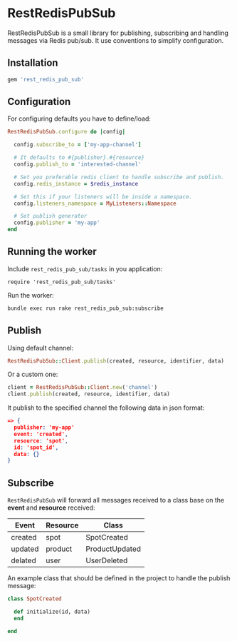 RestRedisPubSub
===============

RestRedisPubSub is a small library for publishing, subscribing and handling messages
via Redis pub/sub. It use conventions to simplify configuration.

## Installation

```ruby
gem 'rest_redis_pub_sub'
```

## Configuration

For configuring defaults you have to define/load:

```ruby
RestRedisPubSub.configure do |config|

  config.subscribe_to = ['my-app-channel']

  # It defaults to #{publisher}.#{resource}
  config.publish_to = 'interested-channel'

  # Set you preferable redis client to handle subscribe and publish.
  config.redis_instance = $redis_instance

  # Set this if your listeners will be inside a namespace.
  config.listeners_namespace = MyListeners::Namespace

  # Set publish generator
  config.publisher = 'my-app'
end
```

## Running the worker

Include `rest_redis_pub_sub/tasks` in you application:
```
require 'rest_redis_pub_sub/tasks'
```

Run the worker:

```bash
bundle exec run rake rest_redis_pub_sub:subscribe
```

## Publish

Using default channel:
```ruby
RestRedisPubSub::Client.publish(created, resource, identifier, data)
```
Or a custom one:
```ruby
client = RestRedisPubSub::Client.new('channel')
client.publish(created, resource, identifier, data)
```

It publish to the specified channel the following data in json format:

```json
=> {
  publisher: 'my-app'
  event: 'created',
  resource: 'spot',
  id: 'spot_id',
  data: {}
}
```

## Subscribe

`RestRedisPubSub` will forward all messages received to a class base on the
__event__ and __resource__ received:

| Event   | Resource | Class          |
|---------|----------|----------------|
| created | spot     | SpotCreated    |
| updated | product  | ProductUpdated |
| delated | user     | UserDeleted    |

An example class that should be defined in the project to handle the publish message:

```ruby
class SpotCreated

  def initialize(id, data)
  end

end
```
